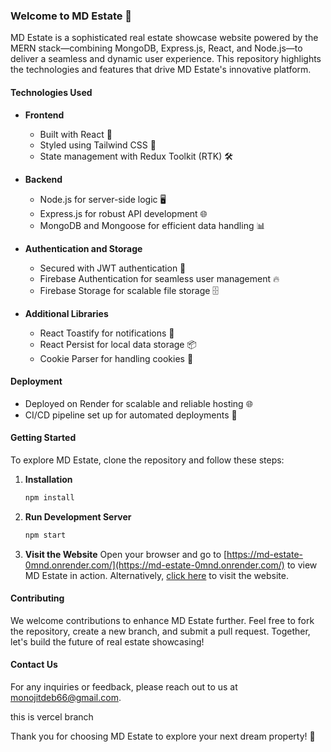 ### Welcome to MD Estate 🏡

MD Estate is a sophisticated real estate showcase website powered by the MERN stack—combining MongoDB, Express.js, React, and Node.js—to deliver a seamless and dynamic user experience. This repository highlights the technologies and features that drive MD Estate's innovative platform.

#### Technologies Used

- **Frontend**
  - Built with React 🚀
  - Styled using Tailwind CSS 💅
  - State management with Redux Toolkit (RTK) 🛠️

- **Backend**
  - Node.js for server-side logic 🖥️
  - Express.js for robust API development 🌐
  - MongoDB and Mongoose for efficient data handling 📊

- **Authentication and Storage**
  - Secured with JWT authentication 🔐
  - Firebase Authentication for seamless user management 🔥
  - Firebase Storage for scalable file storage 🗄️

- **Additional Libraries**
  - React Toastify for notifications 🍞
  - React Persist for local data storage 📦
  - Cookie Parser for handling cookies 🍪

#### Deployment

- Deployed on Render for scalable and reliable hosting 🌐
- CI/CD pipeline set up for automated deployments 🚀

#### Getting Started

To explore MD Estate, clone the repository and follow these steps:

1. **Installation**
   ```bash
   npm install

2. **Run Development Server**
   ```bash
   npm start

3. **Visit the Website**
   Open your browser and go to [https://md-estate-0mnd.onrender.com/](https://md-estate-0mnd.onrender.com/) to view MD Estate in action. Alternatively, [click here](https://md-estate-0mnd.onrender.com/) to visit the website.

#### Contributing

We welcome contributions to enhance MD Estate further. Feel free to fork the repository, create a new branch, and submit a pull request. Together, let's build the future of real estate showcasing!

#### Contact Us

For any inquiries or feedback, please reach out to us at [monojitdeb66@gmail.com](mailto:monojitdeb66@gmail.com).

this is vercel branch

Thank you for choosing MD Estate to explore your next dream property! 🌟
